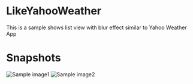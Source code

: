 LikeYahooWeather
================

This is a sample shows list view with blur effect similar to Yahoo Weather App


Snapshots
================

![Sample image1][1]
![Sample image2][2]



  [1]:http://i.imgur.com/9Z3BrWc.png
  [2]:http://i.imgur.com/0PxQuIU.png
